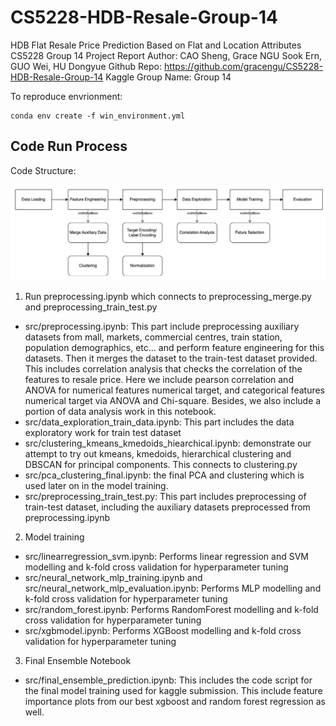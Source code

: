 # CS5228-HDB-Resale-Group-14

HDB Flat Resale Price Prediction Based on Flat and Location Attributes
CS5228 Group 14 Project Report
Author: CAO Sheng, Grace NGU Sook Ern, GUO Wei, HU Dongyue
Github Repo: https://github.com/gracengu/CS5228-HDB-Resale-Group-14
Kaggle Group Name: Group 14

To reproduce envrionment: 

```{bash}
conda env create -f win_environment.yml
```

## Code Run Process

Code Structure:

![image](./CodeStructure.png)

1. Run preprocessing.ipynb which connects to preprocessing_merge.py and preprocessing_train_test.py
- src/preprocessing.ipynb: This part include preprocessing auxiliary datasets from mall, markets, commercial centres, train station, population demographics, etc... and perform feature engineering for this datasets. Then it merges the dataset to the train-test dataset provided. This includes correlation analysis that checks the correlation of the features to resale price. Here we include pearson correlation and ANOVA for numerical features numerical target, and categorical features numerical target via ANOVA and Chi-square. Besides, we also include a portion of data analysis work in this notebook. 
- src/data_exploration_train_data.ipynb: This part includes the data exploratory work for train test dataset
- src/clustering_kmeans_kmedoids_hiearchical.ipynb: demonstrate our attempt to try out kmeans, kmedoids, hierarchical clustering and DBSCAN for principal components. This connects to clustering.py
- src/pca_clustering_final.ipynb: the final PCA and clustering which is used later on in the model training. 
- src/preprocessing_train_test.py: This part includes preprocessing of train-test dataset, including the auxiliary datasets preprocessed from preprocessing.ipynb


2. Model training 
- src/linearregression_svm.ipynb: Performs linear regression and SVM modelling and k-fold cross validation for hyperparameter tuning
- src/neural_network_mlp_training.ipynb and src/neural_network_mlp_evaluation.ipynb: Performs MLP modelling and k-fold cross validation for hyperparameter tuning
- src/random_forest.ipynb: Performs RandomForest modelling and k-fold cross validation for hyperparameter tuning
- src/xgbmodel.ipynb: Performs XGBoost modelling and k-fold cross validation for hyperparameter tuning


3. Final Ensemble Notebook
- src/final_ensemble_prediction.ipynb: This includes the code script for the final model training used for kaggle submission. This include feature importance plots from our best xgboost and random forest regression as well. 


